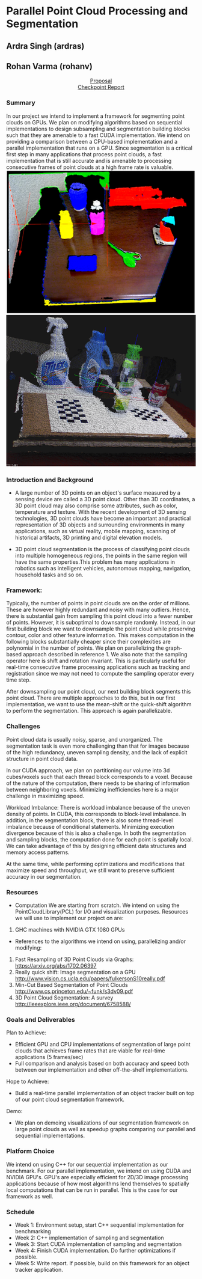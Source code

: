 # Parallel Point Cloud Processing and Segmentation
## Ardra Singh (ardras)
## Rohan Varma (rohanv)

<div style="text-align: center;"><a class="nav"  href="https://rohanvarma16.github.io/pcseg/proposal" target="_blank">Proposal</a></div>

<div style="text-align: center;"><a class="nav"  href="https://rohanvarma16.github.io/pcseg/checkpoint" target="_blank">Checkpoint Report</a></div>


### Summary
In our project we intend to implement a framework for segmenting point clouds on GPUs. We plan on modifying algorithms based on sequential implementations to design subsampling and segmentation building blocks such that they are amenable to a fast CUDA implementation. We intend on providing a comparison between a CPU-based implementation and a parallel implementation that runs on a GPU. Since segmentation is a critical first step in many applications that process point clouds, a fast implementation that is still accurate and is amenable to processing consecutive frames of point clouds at a high frame rate is valuable.
<img src="image.png">
<img src="pc.jpg">

### Introduction and Background
- A large number of 3D points on an object's surface measured by a sensing device are called a 3D point cloud. Other than 3D
coordinates, a 3D point cloud may also comprise some attributes, such as color, temperature and texture. With the recent
development of 3D sensing technologies, 3D point clouds have become an important and practical representation of 3D objects
and surrounding environments in many applications, such as virtual reality, mobile mapping, scanning of historical 
artifacts, 3D printing and digital elevation models.  

- 3D point cloud segmentation is the process of
classifying point clouds into multiple homogeneous regions, the
points in the same region will have the same properties.This problem has many applications in robotics such as
intelligent vehicles, autonomous mapping, navigation, household tasks and so on.

### Framework:
Typically, the number of points in point clouds are on the order of millions. These are however highly redundant and noisy with many outliers. Hence, there is substantial gain from sampling this point cloud into a fewer number of points. However, it is suboptimal to downsample randomly. Instead, in our first building block we want to downsample the point cloud while preserving contour, color and other feature information. This makes computation in the following blocks substantially cheaper since their complexities are polynomial in the number of points. We plan on parallelizing the graph-based approach described in reference 1. We also note that the sampling operator here is shift and rotation invariant. This is particularly useful for real-time consecutive frame processing applications such as tracking and registration since we may not need to compute the sampling operator every time step.

After downsampling our point cloud, our next building block segments this point cloud. There are multiple approaches to do this, but in our first implementation, we want to use the mean-shift or the quick-shift algorithm to perform the segmentation. This approach is again parallelizable. 

### Challenges
 Point cloud data is usually noisy, sparse, and unorganized. The segmentation task is even more challenging than that for images because of the high redundancy, uneven sampling density, and the lack of explicit structure in point cloud data.  

 In our CUDA approach, we plan on partitioning our volume into 3d cubes/voxels such that each thread block corresponds to
 a voxel. Because of the nature of the computation, there needs to be sharing of information between neighboring voxels. Minimizing inefficiencies here is a major challenge in maximizing speed. 
 
  Workload Imbalance: There is workload imbalance because of the uneven density of points. In CUDA, this corresponds to block-level imbalance. In addition, in the segmentation block, there is also some thread-level imbalance because of conditional statements. Minimizing execution divergence because of this is also a challenge.
  In both the segmentation and sampling blocks, the computation done for each point is spatially local. We can take advantage of this by designing efficient data structures and memory access patterns.

  At the same time, while performing optimizations and modifications that maximize speed and throughput, we still want to preserve sufficient accuracy in our segmentation.

### Resources

- Computation
We are starting from scratch. We intend on using the PointCloudLibrary(PCL) for I/O and visualization purposes. 
Resources we will use to implement our project on are:
 1. GHC machines with NVIDIA GTX 1080 GPUs

- References to the algorithms we intend on using, parallelizing and/or modifying:
1. Fast Resampling of 3D Point Clouds via Graphs: https://arxiv.org/abs/1702.06397
2. Really quick shift: Image segmentation on a GPU http://www.vision.cs.ucla.edu/papers/fulkersonS10really.pdf
3. Min-Cut Based Segmentation of Point Clouds http://www.cs.princeton.edu/~funk/s3dv09.pdf
4. 3D Point Cloud Segmentation: A survey http://ieeexplore.ieee.org/document/6758588/

### Goals and Deliverables

Plan to Achieve:
- Efficient GPU and CPU implementations of segmentation of large point clouds that achieves frame rates that are viable for real-time applications (5 frames/sec)
- Full comparison and analysis based on both accuracy and speed both between our implementation and other off-the-shelf implementations.

Hope to Achieve:
- Build a real-time parallel implementation of an object tracker built on top of our point cloud segmentation framework.

Demo:
- We plan on demoing visualizations of our segmentation framework on large point clouds as well as speedup graphs comparing our parallel and sequential implementations. 

### Platform Choice
We intend on using C++ for our sequential implementation as our benchmark. For our parallel implementation, we intend on using CUDA and NVIDIA GPU's. GPU's are especially efficient for 2D/3D image processing applications because of how most algorithms lend themselves to spatially local computations that can be run in parallel. This is the case for our framework as well. 

### Schedule
- Week 1: Environment setup, start C++ sequential implementation for benchmarking
- Week 2: C++ implementation of sampling and segmentation
- Week 3: Start CUDA implementation of sampling and segmentation
- Week 4: Finish CUDA implementation. Do further optimizations if possible.
- Week 5: Write report. If possible, build on this framework for an object tracker application.


